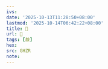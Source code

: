 ```yaml
---
ivs:
date: '2025-10-13T11:28:50+08:00'
lastmod: '2025-10-14T06:42:22+08:00'
title: 󰞾
url: 󰞾
tags: [㪩]
hex: 
src: GHZR
note:
---
```

